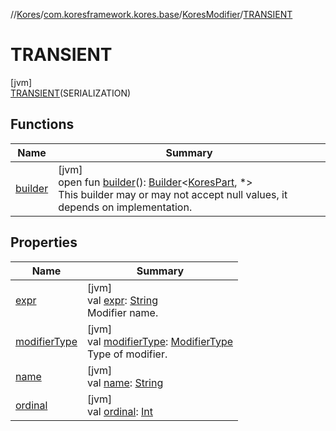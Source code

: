 //[Kores](../../../../index.md)/[com.koresframework.kores.base](../../index.md)/[KoresModifier](../index.md)/[TRANSIENT](index.md)

# TRANSIENT

[jvm]\
[TRANSIENT](index.md)(SERIALIZATION)

## Functions

| Name | Summary |
|---|---|
| [builder](../../../com.koresframework.kores/-kores-part/builder.md) | [jvm]<br>open fun [builder](../../../com.koresframework.kores/-kores-part/builder.md)(): [Builder](../../../com.koresframework.kores.builder/-builder/index.md)<[KoresPart](../../../com.koresframework.kores/-kores-part/index.md), *><br>This builder may or may not accept null values, it depends on implementation. |

## Properties

| Name | Summary |
|---|---|
| [expr](expr.md) | [jvm]<br>val [expr](expr.md): [String](https://kotlinlang.org/api/latest/jvm/stdlib/kotlin/-string/index.html)<br>Modifier name. |
| [modifierType](modifier-type.md) | [jvm]<br>val [modifierType](modifier-type.md): [ModifierType](../../-modifier-type/index.md)<br>Type of modifier. |
| [name](name.md) | [jvm]<br>val [name](name.md): [String](https://kotlinlang.org/api/latest/jvm/stdlib/kotlin/-string/index.html) |
| [ordinal](ordinal.md) | [jvm]<br>val [ordinal](ordinal.md): [Int](https://kotlinlang.org/api/latest/jvm/stdlib/kotlin/-int/index.html) |
